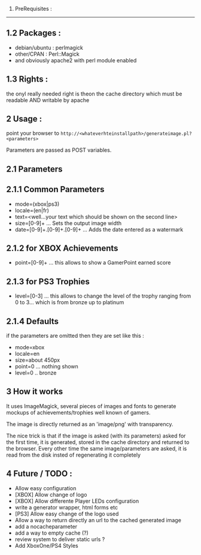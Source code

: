 1. PreRequisites :
------------------
1.2 Packages :
--------------
- debian/ubuntu : perlmagick
- other/CPAN : Perl::Magick
- and obviously apache2 with perl module enabled


1.3 Rights :
------------
the onyl really needed right is theon the cache directory which must be readable AND writable by apache

2 Usage :
---------
point your browser to 
`http://<whateverhteinstallpath>/generateimage.pl?<parameters>`

Parameters are passed as POST variables.

2.1 Parameters
--------------
2.1.1 Common Parameters
-----------------------
- mode=(xbox|ps3)
- locale=(en|fr)
- text=<well...your text which should be shown on the second line>
- size=[0-9]+ ... Sets the output image width
- date=[0-9]+.[0-9]+.[0-9]+ ... Adds the date entered as a watermark

2.1.2 for XBOX Achievements
---------------------------
- point=[0-9]+ ... this allows to show a GamerPoint earned score

2.1.3 for PS3 Trophies
----------------------
- level=[0-3] ... this allows to change the level of the trophy ranging from 0 to 3... which is from bronze up to platinum

2.1.4 Defaults 
--------------
if the parameters are omitted then they are set like this :
- mode=xbox
- locale=en
- size=about 450px
- point=0 ... nothing shown
- level=0 .. bronze

3 How it works
--------------
It uses ImageMagick, several pieces of images and fonts to generate mockups of achievements/trophies well known of gamers.

The image is directly returned as an 'image/png' with transparency.

The nice trick is that if the image is asked (with its parameters) asked for the first time, it is generated, stored in the cache directory and returned to the browser.
Every other time the same image/parameters are asked, it is read from the disk insted of regenerating it completely


4 Future / TODO :
----------
- Allow easy configuration
- [XBOX] Allow change of logo
- [XBOX] Allow differente Player LEDs configuration
- write a generator wrapper, html forms etc
- [PS3] Allow easy change of the logo used
- Allow a way to return directly an url to the cached generated image
- add a nocacheparameter
- add a way to empty cache (?)
- review system to deliver static urls ?
- Add XboxOne/PS4 Styles

